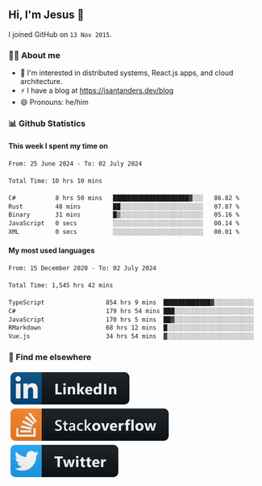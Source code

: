## Hi, I'm Jesus 👋

I joined GitHub on `13 Nov 2015`.

<!-- Talking about you -->

### 👨‍💻 About me

- 👦 I'm interested in distributed systems, React.js apps, and cloud architecture.
- ⚡️ I have a blog at <https://jsantanders.dev/blog>
- 😄 Pronouns: he/him

### 📊 Github Statistics

#### This week I spent my time on

<!--START_SECTION:weekly-->

```txt
From: 25 June 2024 - To: 02 July 2024

Total Time: 10 hrs 10 mins

C#           8 hrs 50 mins   █████████████████████▓░░░   86.82 %
Rust         48 mins         ██░░░░░░░░░░░░░░░░░░░░░░░   07.87 %
Binary       31 mins         █▒░░░░░░░░░░░░░░░░░░░░░░░   05.16 %
JavaScript   0 secs          ░░░░░░░░░░░░░░░░░░░░░░░░░   00.14 %
XML          0 secs          ░░░░░░░░░░░░░░░░░░░░░░░░░   00.01 %
```

<!--END_SECTION:weekly-->

#### My most used languages

<!--START_SECTION:alltime-->

```txt
From: 15 December 2020 - To: 02 July 2024

Total Time: 1,545 hrs 42 mins

TypeScript                 854 hrs 9 mins  █████████████▓░░░░░░░░░░░   55.26 %
C#                         179 hrs 54 mins ███░░░░░░░░░░░░░░░░░░░░░░   11.64 %
JavaScript                 170 hrs 5 mins  ██▓░░░░░░░░░░░░░░░░░░░░░░   11.00 %
RMarkdown                  68 hrs 12 mins  █░░░░░░░░░░░░░░░░░░░░░░░░   04.41 %
Vue.js                     34 hrs 54 mins  ▓░░░░░░░░░░░░░░░░░░░░░░░░   02.26 %
```

<!--END_SECTION:alltime-->

### 📢 Find me elsewhere

<p>
  <a target="_blank" href="https://linkedin.com/in/jsantanders">
    <img src="https://github.com/jsantanders/jsantanders/blob/master/img/linkedin.svg" alt="LinkedIn" style="vertical-align:top; margin:4px">
  </a>
  
  <a target="_blank" href="https://stackoverflow.com/users/7318331/jesus-santander">
    <img src="https://github.com/jsantanders/jsantanders/blob/master/img/stackoverflow.svg" alt="StackOverflow" style="vertical-align:top; margin:4px">
  </a>
  
  <a target="_blank" href="http://twitter.com/jsantanders">
    <img src="https://github.com/jsantanders/jsantanders/blob/master/img/twitter.svg" alt="Twitter" style="vertical-align:top; margin:4px">
  </a>
</p>
